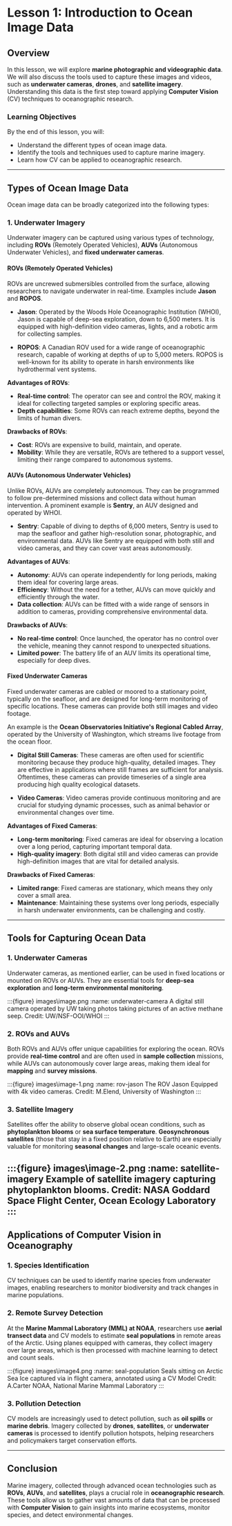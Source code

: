 # Lesson 1: Introduction to Ocean Image Data

## Overview

In this lesson, we will explore **marine photographic and videographic data**. We will also discuss the tools used to capture these images and videos, such as **underwater cameras**, **drones**, and **satellite imagery**. Understanding this data is the first step toward applying **Computer Vision** (CV) techniques to oceanographic research.

### Learning Objectives

By the end of this lesson, you will:
- Understand the different types of ocean image data.
- Identify the tools and techniques used to capture marine imagery.
- Learn how CV can be applied to oceanographic research.

---

## Types of Ocean Image Data

Ocean image data can be broadly categorized into the following types:

### 1. **Underwater Imagery**

Underwater imagery can be captured using various types of technology, including **ROVs** (Remotely Operated Vehicles), **AUVs** (Autonomous Underwater Vehicles), and **fixed underwater cameras**.

#### **ROVs (Remotely Operated Vehicles)**

ROVs are uncrewed submersibles controlled from the surface, allowing researchers to navigate underwater in real-time. Examples include **Jason** and **ROPOS**.

- **Jason**: Operated by the Woods Hole Oceanographic Institution (WHOI), Jason is capable of deep-sea exploration, down to 6,500 meters. It is equipped with high-definition video cameras, lights, and a robotic arm for collecting samples.
  
- **ROPOS**: A Canadian ROV used for a wide range of oceanographic research, capable of working at depths of up to 5,000 meters. ROPOS is well-known for its ability to operate in harsh environments like hydrothermal vent systems.

**Advantages of ROVs**:
- **Real-time control**: The operator can see and control the ROV, making it ideal for collecting targeted samples or exploring specific areas.
- **Depth capabilities**: Some ROVs can reach extreme depths, beyond the limits of human divers.

**Drawbacks of ROVs**:
- **Cost**: ROVs are expensive to build, maintain, and operate.
- **Mobility**: While they are versatile, ROVs are tethered to a support vessel, limiting their range compared to autonomous systems.

#### **AUVs (Autonomous Underwater Vehicles)**

Unlike ROVs, AUVs are completely autonomous. They can be programmed to follow pre-determined missions and collect data without human intervention. A prominent example is **Sentry**, an AUV designed and operated by WHOI.

- **Sentry**: Capable of diving to depths of 6,000 meters, Sentry is used to map the seafloor and gather high-resolution sonar, photographic, and environmental data. AUVs like Sentry are equipped with both still and video cameras, and they can cover vast areas autonomously.

**Advantages of AUVs**:
- **Autonomy**: AUVs can operate independently for long periods, making them ideal for covering large areas.
- **Efficiency**: Without the need for a tether, AUVs can move quickly and efficiently through the water.
- **Data collection**: AUVs can be fitted with a wide range of sensors in addition to cameras, providing comprehensive environmental data.

**Drawbacks of AUVs**:
- **No real-time control**: Once launched, the operator has no control over the vehicle, meaning they cannot respond to unexpected situations.
- **Limited power**: The battery life of an AUV limits its operational time, especially for deep dives.

#### **Fixed Underwater Cameras**

Fixed underwater cameras are cabled or moored to a stationary point, typically on the seafloor, and are designed for long-term monitoring of specific locations. These cameras can provide both still images and video footage. 

An example is the **Ocean Observatories Initiative's Regional Cabled Array**, operated by the University of Washington, which streams live footage from the ocean floor.

- **Digital Still Cameras**: These cameras are often used for scientific monitoring because they produce high-quality, detailed images. They are effective in applications where still frames are sufficient for analysis. Oftentimes, these cameras can provide timeseries of a single area producing high quality ecological datasets.

- **Video Cameras**: Video cameras provide continuous monitoring and are crucial for studying dynamic processes, such as animal behavior or environmental changes over time.

**Advantages of Fixed Cameras**:
- **Long-term monitoring**: Fixed cameras are ideal for observing a location over a long period, capturing important temporal data.
- **High-quality imagery**: Both digital still and video cameras can provide high-definition images that are vital for detailed analysis.
  
**Drawbacks of Fixed Cameras**:
- **Limited range**: Fixed cameras are stationary, which means they only cover a small area.
- **Maintenance**: Maintaining these systems over long periods, especially in harsh underwater environments, can be challenging and costly.

---

## Tools for Capturing Ocean Data

### 1. **Underwater Cameras**
Underwater cameras, as mentioned earlier, can be used in fixed locations or mounted on ROVs or AUVs. They are essential tools for **deep-sea exploration** and **long-term environmental monitoring**.

:::{figure} images\image.png
:name: underwater-camera
A digital still camera operated by UW taking photos taking pictures of an active methane seep. Credit: UW/NSF-OOI/WHOI
:::

### 2. **ROVs and AUVs**
Both ROVs and AUVs offer unique capabilities for exploring the ocean. ROVs provide **real-time control** and are often used in **sample collection** missions, while AUVs can autonomously cover large areas, making them ideal for **mapping** and **survey missions**.



:::{figure} images\image-1.png
:name: rov-jason
The ROV Jason Equipped with 4k video cameras. Credit: M.Elend, University of Washington
:::

### 3. **Satellite Imagery**
Satellites offer the ability to observe global ocean conditions, such as **phytoplankton blooms** or **sea surface temperature**. **Geosynchronous satellites** (those that stay in a fixed position relative to Earth) are especially valuable for monitoring **seasonal changes** and large-scale oceanic events.


:::{figure} images\image-2.png
:name: satellite-imagery
Example of satellite imagery capturing phytoplankton blooms. Credit: NASA Goddard Space Flight Center, Ocean Ecology Laboratory
:::
---

## Applications of Computer Vision in Oceanography

### 1. **Species Identification**
CV techniques can be used to identify marine species from underwater images, enabling researchers to monitor biodiversity and track changes in marine populations.

### 2. **Remote Survey Detection**
At the **Marine Mammal Laboratory (MML) at NOAA**, researchers use **aerial transect data** and CV models to estimate **seal populations** in remote areas of the Arctic. Using planes equipped with cameras, they collect imagery over large areas, which is then processed with machine learning to detect and count seals.

:::{figure} images\image4.png
:name: seal-population
Seals sitting on Arctic Sea Ice captured via in flight camera, annotated using a CV Model Credit: A.Carter NOAA, National Marine Mammal Laboratory
:::
### 3. **Pollution Detection**
CV models are increasingly used to detect pollution, such as **oil spills** or **marine debris**. Imagery collected by **drones**, **satellites**, or **underwater cameras** is processed to identify pollution hotspots, helping researchers and policymakers target conservation efforts.

---

## Conclusion

Marine imagery, collected through advanced ocean technologies such as **ROVs**, **AUVs**, and **satellites**, plays a crucial role in **oceanographic research**. These tools allow us to gather vast amounts of data that can be processed with **Computer Vision** to gain insights into marine ecosystems, monitor species, and detect environmental changes.
